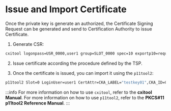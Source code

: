 # Issue and Import Certificate

Once the private key is generate an authorized, the Certificate Signing Request can be generated and send to Certification Authority to issue Certificate.

1. Generate CSR:
```bash
cxitool logonpass=USR_0000,user1 group=SLOT_0000 spec=10 exportp10=requestCert-testkey01.p10
```

2. Issue certificate according the procedure defined by the TSP.

3. Once the certificate is issued, you can import it using the `p11tool2`:
```bash
p11tool2 Slot=0 LoginUser=user1 CertAttr=CKA_LABEL="testkey01",CKA_ID=0x525342 PubKeyAttr=CKA_LABEL="testkey01",CKA_ID=0x525342 ImportCert=/opt/utimaco/testkey01.crt
```

:::info
For more information on how to use `cxitool`, refer to the **cxitool Manual**.
For more information on how to use `p11tool2`, refer to the **PKCS#11 p11tool2 Reference Manual**.
:::
